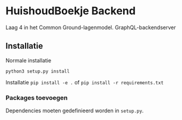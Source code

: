 
# HuishoudBoekje Backend
Laag 4 in het Common Ground-lagenmodel. GraphQL-backendserver

## Installatie
Normale installatie

```python3 setup.py install```

Installatie
```pip install -e .```
of
```pip install -r requirements.txt```
     
### Packages toevoegen

Dependencies moeten gedefinieerd worden in `setup.py`.
